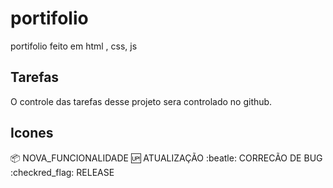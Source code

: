 # portifolio

portifolio feito em html , css, js


## Tarefas

O controle das tarefas desse projeto sera controlado no github.

## Icones
:package: NOVA_FUNCIONALIDADE
:up: ATUALIZAÇÃO
:beatle: CORRECÃO DE BUG 
:checkred_flag: RELEASE